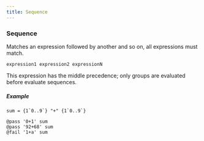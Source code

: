 ```yaml
---
title: Sequence
---
```


### Sequence

Matches an expression followed by another and so on, all expressions must match.

```gramat
expression1 expression2 expressionN
```

This expression has the middle precedence; only groups are evaluated before evaluate sequences.

##### Example

```gramat
sum = {1`0..9`} "+" {1`0..9`}

@pass '0+1' sum
@pass '92+68' sum
@fail '1+a' sum
```
